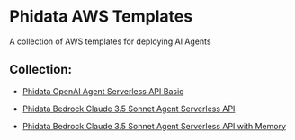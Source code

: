 # Phidata AWS Templates

A collection of AWS templates for deploying AI Agents

## Collection:

- [Phidata OpenAI Agent Serverless API Basic](./phidata-agent-serverless-api-basic/README.md)
    
- [Phidata Bedrock Claude 3.5 Sonnet Agent Serverless API](./phidata-agent-serverless-api-bedrock/README.md)

- [Phidata Bedrock Claude 3.5 Sonnet Agent Serverless API with Memory](./phidata-agent-serverless-api-bedrock-memory/README.md)
